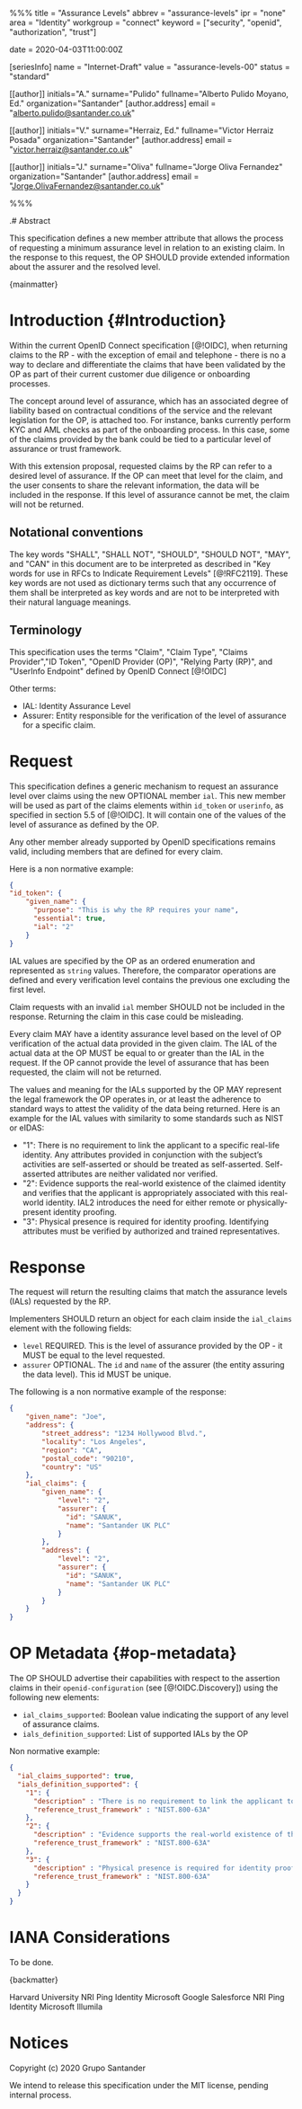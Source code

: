 %%%
title = "Assurance Levels"
abbrev = "assurance-levels"
ipr = "none"
area = "Identity"
workgroup = "connect"
keyword = ["security", "openid", "authorization", "trust"]

date = 2020-04-03T11:00:00Z

[seriesInfo]
name = "Internet-Draft"
value = "assurance-levels-00"
status = "standard"

[[author]]
initials="A."
surname="Pulido"
fullname="Alberto Pulido Moyano, Ed."
organization="Santander"
 [author.address]
 email = "alberto.pulido@santander.co.uk"

[[author]]
initials="V."
surname="Herraiz, Ed."
fullname="Victor Herraiz Posada"
organization="Santander"
 [author.address]
 email = "victor.herraiz@santander.co.uk"

[[author]]
initials="J."
surname="Oliva"
fullname="Jorge Oliva Fernandez"
organization="Santander"
 [author.address]
 email = "Jorge.OlivaFernandez@santander.co.uk"

%%%

.# Abstract

This specification defines a new member attribute that allows the process of requesting a minimum assurance level in relation to an existing claim. In the response to this request, the OP SHOULD provide extended information about the assurer and the resolved level.

{mainmatter}

# Introduction {#Introduction}

Within the current OpenID Connect specification [@!OIDC], when returning claims to the RP - with the exception of email and telephone - there is no a way to declare and differentiate the claims that have been validated by the OP as part of their current customer due diligence or onboarding processes.

The concept around level of assurance, which has an associated degree of liability based on contractual conditions of the service and the relevant legislation for the OP, is attached too. For instance, banks currently perform KYC and AML checks as part of the onboarding process. In this case, some of the claims provided by the bank could be tied to a particular level of assurance or trust framework.

With this extension proposal, requested claims by the RP can refer to a desired level of assurance. If the OP can meet that level for the claim, and the user consents to share the relevant information, the data will be included in the response. If this level of assurance cannot be met, the claim will not be returned.

## Notational conventions

The key words "SHALL", "SHALL NOT", "SHOULD", "SHOULD NOT", "MAY", and "CAN" in this document are to be interpreted as described in "Key words for use in RFCs to Indicate Requirement Levels" [@!RFC2119]. These key words are not used as dictionary terms such that any occurrence of them shall be interpreted as key words and are not to be interpreted with their natural language meanings.

## Terminology

This specification uses the terms "Claim", "Claim Type", "Claims Provider","ID Token", "OpenID Provider (OP)", "Relying Party (RP)", and "UserInfo Endpoint" defined by OpenID Connect [@!OIDC]

Other terms:

* IAL: Identity Assurance Level
* Assurer: Entity responsible for the verification of the level of assurance for a specific claim.

# Request

This specification defines a generic mechanism to request an assurance level over claims using the new OPTIONAL member `ial`. This new member will be used as part of the claims elements within `id_token` or `userinfo`, as specified in section 5.5 of [@!OIDC]. It will contain one of the values of the level of assurance as defined by the OP.

Any other member already supported by OpenID specifications remains valid, including members that are defined for every claim.

Here is a non normative example:

```json
{
"id_token": {
    "given_name": {
      "purpose": "This is why the RP requires your name",
      "essential": true,
      "ial": "2"
    }
}
```

IAL values are specified by the OP as an ordered enumeration and represented as `string` values. Therefore, the comparator operations are defined and every verification level contains the previous one excluding the first level.

Claim requests with an invalid `ial` member SHOULD not be included in the response. Returning the claim in this case could be misleading.

Every claim MAY have a identity assurance level based on the level of OP verification of the actual data provided in the given claim. The IAL of the actual data at the OP MUST be equal to or greater than the IAL in the request. If the OP cannot provide the level of assurance that has been requested, the claim will not be returned.

The values and meaning for the IALs supported by the OP MAY represent the legal framework the OP operates in, or at least the adherence to standard ways to attest the validity of the data being returned. Here is an example for the IAL values with similarity to some standards such as NIST or eIDAS:

* "1": There is no requirement to link the applicant to a specific real-life identity. Any attributes provided in conjunction with the subject’s activities are self-asserted or should be treated as self-asserted. Self-asserted attributes are neither validated nor verified.
* "2": Evidence supports the real-world existence of the claimed identity and verifies that the applicant is appropriately associated with this real-world identity. IAL2 introduces the need for either remote or physically-present identity proofing.
* "3": Physical presence is required for identity proofing. Identifying attributes must be verified by authorized and trained representatives.

# Response

The request will return the resulting claims that match the assurance levels (IALs) requested by the RP.

Implementers SHOULD return an object for each claim inside the `ial_claims` element with the following fields:

* `level` REQUIRED. This is the level of assurance provided by the OP - it MUST be equal to the level requested.
* `assurer` OPTIONAL. The `id` and `name` of the assurer (the entity assuring the data level). This id MUST be unique.

The following is a non normative example of the response:

```json
{
    "given_name": "Joe",
    "address": {
        "street_address": "1234 Hollywood Blvd.",
        "locality": "Los Angeles",
        "region": "CA",
        "postal_code": "90210",
        "country": "US"
    },
    "ial_claims": {
        "given_name": {
            "level": "2",
            "assurer": {
              "id": "SANUK",
              "name": "Santander UK PLC"
            }
        },
        "address": {
            "level": "2",
            "assurer": {
              "id": "SANUK",
              "name": "Santander UK PLC"
            }
        }
    }
}
```

# OP Metadata {#op-metadata}

The OP SHOULD advertise their capabilities with respect to the assertion claims in their `openid-configuration` (see [@!OIDC.Discovery]) using the following new elements:

* `ial_claims_supported`: Boolean value indicating the support of any level of assurance claims.
* `ials_definition_supported`: List of supported IALs by the OP

Non normative example:

```json
{
  "ial_claims_supported": true,
  "ials_definition_supported": {
    "1": {
      "description" : "There is no requirement to link the applicant to a specific real-life identity. Any attributes provided in conjunction with the subject’s activities are self-asserted or should be treated as self-asserted. Self-asserted attributes are neither validated nor verified.",
      "reference_trust_framework" : "NIST.800-63A"
    },
    "2": {
      "description" : "Evidence supports the real-world existence of the claimed identity and verifies that the applicant is appropriately associated with this real-world identity. IAL2 introduces the need for either remote or physically-present identity proofing.",
      "reference_trust_framework" : "NIST.800-63A"
    },
    "3": {
      "description" : "Physical presence is required for identity proofing. Identifying attributes must be verified by an authorized and trained representatives.",
      "reference_trust_framework" : "NIST.800-63A"
    }
  }
}

```

# IANA Considerations

To be done.


{backmatter}


<reference anchor="RFC2119" target="https://tools.ietf.org/html/rfc2119">
  <front>
    <title>Key words for use in RFCs to Indicate Requirement Levels</title>
    <author initials="S." surname="Bradner" fullname="Scott Bradner">
      <organization>Harvard University</organization>
    </author>
   <date month="March" year="1997"/>
  </front>
</reference>

<reference anchor="OIDC" target="http://openid.net/specs/openid-connect-core-1_0.html">
  <front>
    <title>OpenID Connect Core 1.0 incorporating errata set 1</title>
    <author initials="N." surname="Sakimura" fullname="Nat Sakimura">
      <organization>NRI</organization>
    </author>
    <author initials="J." surname="Bradley" fullname="John Bradley">
      <organization>Ping Identity</organization>
    </author>
    <author initials="M." surname="Jones" fullname="Mike Jones">
      <organization>Microsoft</organization>
    </author>
    <author initials="B." surname="de Medeiros" fullname="Breno de Medeiros">
      <organization>Google</organization>
    </author>
    <author initials="C." surname="Mortimore" fullname="Chuck Mortimore">
      <organization>Salesforce</organization>
    </author>
   <date day="8" month="Nov" year="2014"/>
  </front>
</reference>

<reference anchor="OIDC.Discovery" target="https://openid.net/specs/openid-connect-discovery-1_0.html">
  <front>
    <title>OpenID Connect Discovery 1.0 incorporating errata set 1</title>
    <author initials="N." surname="Sakimura" fullname="Nat Sakimura">
      <organization>NRI</organization>
    </author>
    <author initials="J." surname="Bradley" fullname="John Bradley">
      <organization>Ping Identity</organization>
    </author>
    <author initials="M." surname="Jones" fullname="Mike Jones">
      <organization>Microsoft</organization>
    </author>
    <author initials="E." surname="Jay" fullname="Edmund Jay">
      <organization>Illumila</organization>
    </author>
   <date day="8" month="Nov" year="2014"/>
  </front>
</reference>

# Notices

Copyright (c) 2020 Grupo Santander

We intend to release this specification under the MIT license, pending internal process.
